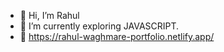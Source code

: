 - 👋 Hi, I’m Rahul
- 🌱 I’m currently exploring JAVASCRIPT.
- 🔗 https://rahul-waghmare-portfolio.netlify.app/

<!---
rahul5522/rahul5522 is a ✨ special ✨ repository because its `README.md` (this file) appears on your GitHub profile.
You can click the Preview link to take a look at your changes.
--->
